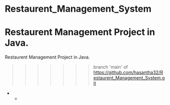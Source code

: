 # Restaurent_Management_System 
Restaurent Management Project in Java.
=======
Restaurent Management Project in Java.
>>>>>>> branch 'main' of https://github.com/hasantha32/Restaurent_Management_System.git
- -

